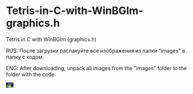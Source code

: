 # Tetris-in-C-with-WinBGIm-graphics.h
Tetris in C with WinBGIm (graphics.h)

RUS:
После загрузки распакуйте все изображения из папки "images" в папку с кодом.

ENG:
After downloading, unpack all images from the "images" folder to the folder with the code.

<img
  src="/images/main.jpg"
  alt="Alt text"
  title="Optional title"
  style="display: inline-block; margin: 0 auto; max-width: 20px">
